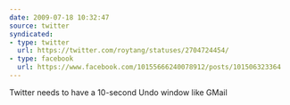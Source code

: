 ```yaml
---
date: 2009-07-18 10:32:47
source: twitter
syndicated:
- type: twitter
  url: https://twitter.com/roytang/statuses/2704724454/
- type: facebook
  url: https://www.facebook.com/10155666240078912/posts/101506323364
---
```


Twitter needs to have a 10-second Undo window like GMail